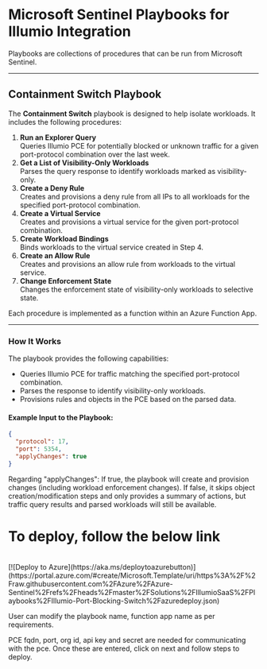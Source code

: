 # Microsoft Sentinel Playbooks for Illumio Integration

Playbooks are collections of procedures that can be run from Microsoft Sentinel.  

---

## Containment Switch Playbook

The **Containment Switch** playbook is designed to help isolate workloads. It includes the following procedures:

1. **Run an Explorer Query**  
   Queries Illumio PCE for potentially blocked or unknown traffic for a given port-protocol combination over the last week.
2. **Get a List of Visibility-Only Workloads**  
   Parses the query response to identify workloads marked as visibility-only.
3. **Create a Deny Rule**  
   Creates and provisions a deny rule from all IPs to all workloads for the specified port-protocol combination.
4. **Create a Virtual Service**  
   Creates and provisions a virtual service for the given port-protocol combination.
5. **Create Workload Bindings**  
   Binds workloads to the virtual service created in Step 4.
6. **Create an Allow Rule**  
   Creates and provisions an allow rule from workloads to the virtual service.
7. **Change Enforcement State**  
   Changes the enforcement state of visibility-only workloads to selective state.

Each procedure is implemented as a function within an Azure Function App.

---

### How It Works

The playbook provides the following capabilities:

- Queries Illumio PCE for traffic matching the specified port-protocol combination.
- Parses the response to identify visibility-only workloads.
- Provisions rules and objects in the PCE based on the parsed data.

#### Example Input to the Playbook:
```json
{
  "protocol": 17,
  "port": 5354,
  "applyChanges": true
}
```

Regarding "applyChanges":
If true, the playbook will create and provision changes (including workload enforcement changes).
If false, it skips object creation/modification steps and only provides a summary of actions, but traffic query results and parsed workloads will still be available.



# To deploy, follow the below link 
<br>
[![Deploy to Azure](https://aka.ms/deploytoazurebutton)](https://portal.azure.com/#create/Microsoft.Template/uri/https%3A%2F%2Fraw.githubusercontent.com%2FAzure%2FAzure-Sentinel%2Frefs%2Fheads%2Fmaster%2FSolutions%2FIllumioSaaS%2FPlaybooks%2FIllumio-Port-Blocking-Switch%2Fazuredeploy.json)
<br>

User can modify the playbook name, function app name as per requirements.

PCE fqdn, port, org id, api key and secret are needed for communicating with the pce.
Once these are entered, click on next and follow steps to deploy.